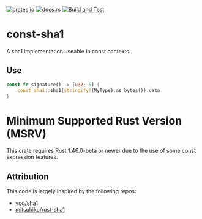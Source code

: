 [![crates.io](https://img.shields.io/crates/v/const-sha1.svg)](https://crates.io/crates/const-sha1)
[![docs.rs](https://docs.rs/const-sha1/badge.svg)](https://docs.rs/const-sha1/0.1.0/const-sha1)
[![Build and Test](https://github.com/rylev/const-sha1/workflows/Build%20and%20Test/badge.svg?event=push)](https://github.com/rylev/const-sha1/actions)

# const-sha1

A sha1 implementation useable in const contexts. 

## Use

 ```rust
 const fn signature() -> [u32; 5] {
     const_sha1::sha1(stringify!(MyType).as_bytes()).data
 }
 ```

# Minimum Supported Rust Version (MSRV)

This crate requires Rust 1.46.0-beta or newer due to the use of some const expression features.

## Attribution

This code is largely inspired by the following repos:
* [vog/sha1](https://github.com/vog/sha1)
* [mitsuhiko/rust-sha1](https://github.com/mitsuhiko/rust-sha1)